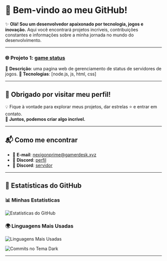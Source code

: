 # 🌌 Bem-vindo ao meu GitHub!

✨ **Olá! Sou um desenvolvedor apaixonado por tecnologia, jogos e inovação.** Aqui você encontrará projetos incríveis, contribuições constantes e informações sobre a minha jornada no mundo do desenvolvimento.

---


### 🌐 Projeto 1: [game status](https://github.com/nexigonprime/game-status)  
📌 **Descrição**: uma pagina web de gerenciamento de status de servidores de jogos.
🔧 **Tecnologias**: [node.js, js, html, css]


<!-- ### 💡 Projeto 2: [Nome do Projeto 3](https://github.com/nexigonprime/projeto-3)  
📌 **Descrição**: [Detalhe o que o projeto faz].  
🔧 **Tecnologias**: [Adicione aqui] -->

---

## 🎉 Obrigado por visitar meu perfil!

💡 Fique à vontade para explorar meus projetos, dar estrelas ⭐ e entrar em contato.  
🌟 **Juntos, podemos criar algo incrível.**

---

## 📬 Como me encontrar

- 📧 **E-mail**: [nexigonprime@gamerdesk.xyz](mailto:nexigonprime@gamerdesk.xyz)  
- 💬 **Discord**: [perfil](https://discordapp.com/users/nexigonprime)
- 💬 **Discord**: [servidor](https://discord.gg/YaKzgsu7XT)
<!-- - 🔗 **LinkedIn**: [Seu Nome no LinkedIn](https://linkedin.com/in/nexigonprime)  
- 🐦 **Twitter**: [@SeuTwitter](https://twitter.com/SeuTwitter) -->

---

## 🌟 Estatísticas do GitHub

### 📊 Minhas Estatísticas
![Estatísticas do GitHub](https://github-readme-stats.vercel.app/api?username=nexigonprime&show_icons=true&theme=dark&hide_border=true)

### 🌍 Linguagens Mais Usadas
![Linguagens Mais Usadas](https://github-readme-stats.vercel.app/api/top-langs/?username=nexigonprime&layout=compact&theme=dark&hide_border=true)

![Commits no Tema Dark](https://github-readme-streak-stats.herokuapp.com/?user=nexigonprime&theme=dark&hide_border=true)



---
